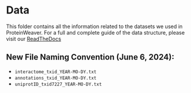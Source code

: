 # Data
This folder contains all the information related to the datasets we used in ProteinWeaver. For a full and complete guide of the data structure, please visit our [ReadTheDocs](https://reed-compbio.github.io/protein-weaver/data-version/)

## New File Naming Convention (June 6, 2024):
- `interactome_txid_YEAR-MO-DY.txt`
- `annotations_txid_YEAR-MO-DY.txt`
- `uniprotID_txid7227_YEAR-MO-DY.txt`